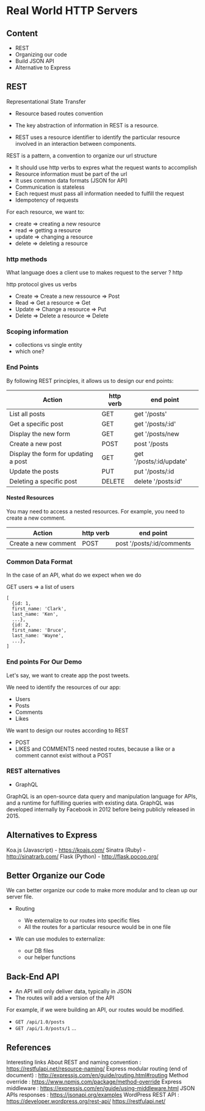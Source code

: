 # Real World HTTP Servers

## Content

- REST
- Organizing our code
- Build JSON API
- Alternative to Express 


## REST

Representational State Transfer

- Resource based routes convention

- The key abstraction of information in REST is a resource. 

- REST uses a resource identifier to identify the particular resource involved in an interaction between components.

REST is a pattern, a convention to organize our url structure

- It should use http verbs to expres what the request wants to accomplish
- Resource information must be part of the url
- It uses common data formats (JSON for API)
- Communication is stateless
- Each request must pass all information needed to fulfill the request
- Idempotency of requests

For each resource, we want to:

- create => creating a new resource
- read => getting a resource
- update => changing a resource
- delete => deleting a resource

### http methods

What language does a client use to makes request to the server ? http

http protocol gives us verbs

- Create => Create a new ressource => Post
- Read => Get a resource => Get
- Update => Change a resource => Put
- Delete => Delete a resource => Delete

### Scoping information

- collections vs single entity
- which one?

### End Points

By following REST principles, it allows us to design our end points:

| Action                                | http verb | end point                |
| ------------------------------------- | --------- | ------------------------ |
| List all posts                       | GET       | get '/posts'            |
| Get a specific post                  | GET       | get '/posts/:id'        |
| Display the new form                  | GET       | get '/posts/new         |
| Create a new post                    | POST      | post '/posts            |
| Display the form for updating a post | GET       | get '/posts/:id/update' |
| Update the posts                     | PUT       | put '/posts/:id         |
| Deleting a specific post             | DELETE    | delete '/posts:id'      |

#### Nested Resources

You may need to access a nested resources. For example, you need to create a new comment.

| Action               | http verb | end point                  |
| -------------------- | --------- | -------------------------- |
| Create a new comment | POST      | post '/posts/:id/comments |

### Common Data Format

In the case of an API, what do we expect when we do

GET users => a list of users

```
[
  {id: 1,
  first_name: 'Clark',
  last_name: 'Ken',
  ...},
  {id: 2,
  first_name: 'Bruce',
  last_name: 'Wayne',
  ...},
]
```

### End points For Our Demo 

Let's say, we want to create app the post tweets.

We need to identify the resources of our app:

- Users
- Posts
- Comments
- Likes

We want to design our routes according to REST

- POST
- LIKES and COMMENTS need nested routes, because a like or a comment cannot exist without a POST

### REST alternatives

- GraphQL

GraphQL is an open-source data query and manipulation language for APIs, and a runtime for fulfilling queries with existing data. GraphQL was developed internally by Facebook in 2012 before being publicly released in 2015.


## Alternatives to Express
Koa.js (Javascript) - https://koajs.com/
Sinatra (Ruby) - http://sinatrarb.com/
Flask (Python) - http://flask.pocoo.org/

## Better Organize our Code

We can better organize our code to make more modular and to clean up our server file.

- Routing

  - We externalize to our routes into specific files
  - All the routes for a particular resource would be in one file

- We can use modules to externalize:

  - our DB files
  - our helper functions

## Back-End API

- An API will only deliver data, typically in JSON
- The routes will add a version of the API

For example, if we were building an API, our routes would be modified.

- `GET /api/1.0/posts`
- `GET /api/1.0/posts/1`
...


## References

Interesting links
About REST and naming convention : https://restfulapi.net/resource-naming/
Express modular routing (end of document) : http://expressjs.com/en/guide/routing.html#routing
Method override : https://www.npmjs.com/package/method-override
Express middleware : https://expressjs.com/en/guide/using-middleware.html
JSON APIs responses : https://jsonapi.org/examples
WordPress REST API : https://developer.wordpress.org/rest-api/
https://restfulapi.net/